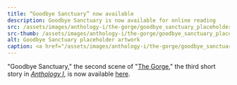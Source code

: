```yaml
---
title: “Goodbye Sanctuary” now available
description: Goodbye Sanctuary is now available for online reading
src: /assets/images/anthology-i/the-gorge/goodbye_sanctuary_placeholder_med.jpg
src-thumb: /assets/images/anthology-i/the-gorge/goodbye_sanctuary_placeholder_small.jpg
alt: Goodbye Sanctuary placeholder artwork
caption: <a href="/assets/images/anthology-i/the-gorge/goodbye_sanctuary_placeholder.jpg" target="_blank">A.I. placeholder artwork</a> generated using <a href="https://creator.nightcafe.studio/creation/i5u3UBqXxBAg9fsMfcpD" target="_blank">NightCafe Stable Diffusion XL v1.0</a> — <a href="https://creativecommons.org/publicdomain/zero/1.0/" target="_blank">CC0 1.0</a>
---
```


"Goodbye Sanctuary," the second scene of "[The Gorge](/anthology-i/the-gorge/)," the third short story in *[Anthology I](/anthology-i/)*, is now available [here](/anthology-i/the-gorge/goodbye-sanctuary/).